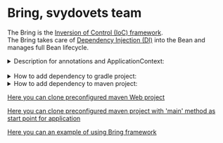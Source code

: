 # Bring, svydovets team
The Bring is the [Inversion of Control (IoC) framework](https://en.wikipedia.org/wiki/Inversion_of_control#:~:text=In%20software%20engineering%2C%20inversion%20of,control%20from%20a%20generic%20framework.).  
The Bring takes care of [Dependency Injection (DI)](https://en.wikipedia.org/wiki/Dependency_injection) into the Bean and manages full Bean lifecycle.

<details>
<summary> Description for annotations and ApplicationContext: </summary> 

<details>
<summary> @Configuration: </summary> 

**[@Configuration](https://github.com/maingroon/svydovets-bring/blob/master/src/main/java/com/bobocode/svydovets/annotation/Configuration.java)**
> This annotation is a marker that applicable to class and by this annotation the Bring is looking for beans configurations.
</details>
<details>
<summary> @Bean: </summary> 

**[@Bean](https://github.com/maingroon/svydovets-bring/blob/master/src/main/java/com/bobocode/svydovets/annotation/Bean.java)**
> This annotation is usually applicable to POJO that cannot be market as **[@Component](https://github.com/maingroon/svydovets-bring/blob/master/src/main/java/com/bobocode/svydovets/annotation/Component.java)**
> and in cases when we need to provide custom initialization for the POJO object.   
> **NOTE: CLASS HAVE TO CONTAIN EMPTY CONSTRUCTOR**
>
>> ### Example:
>> **Imagine that you have external library, and you want to pass to the Bring all the control of lifecycle of this POJO:**
>>> Step 1 -> Create the configuration class (class that is marked as **[@Configuration](https://github.com/maingroon/svydovets-bring/blob/master/src/main/java/com/bobocode/svydovets/annotation/Configuration.java)**)  
>>> ![bean_config](https://user-images.githubusercontent.com/55089853/180369044-7af2ffe2-fc35-4c95-a625-909702b92db6.png)
>>
>>> Step 2 -> Create the method that returns required POJO and mark this method as ***@Bean***  
>>> ![name_without_name](https://user-images.githubusercontent.com/55089853/180370309-98a8e083-d631-425f-beaf-900a9a34f767.png)  
>>> If you need to pass some unique name -> ***@Bean("bean_name")***  
@@ -25,34 +35,41 @@
>>
>>> Full class  
>>> ![bean_full](https://user-images.githubusercontent.com/55089853/180369802-cb99a79d-5a9f-414e-8d58-ab30d57fc246.png)
</details>
<details>
<summary> @Component: </summary> 

**[@Component](https://github.com/maingroon/svydovets-bring/blob/master/src/main/java/com/bobocode/svydovets/annotation/Component.java)**
> This annotation is applicable to class. The Bring will create a bean and will manage all lifecycle of this bean.  
> **NOTE: CLASS HAVE TO CONTAIN EMPTY CONSTRUCTOR**
>
>> ### Example:
>> Annotate class as **@Component**, in case presented on the picture below, the name for the bean will be
>> *"harryPotterQuoter"*  
>> ![component](https://user-images.githubusercontent.com/55089853/180456037-c38d2cc1-c59c-4c87-b028-122dc388b407.png)
>>
>> You can pass your custom name for bean. This is helpful in cases when tou have beans that implement one interface,
>> this works in conjunction with **[@Inject](https://github.com/maingroon/svydovets-bring/blob/master/src/main/java/com/bobocode/svydovets/annotation/Inject.java)**
>> annotation.
>> In the case on the picture below the bean name will be *"hp""*
>> ![component_name](https://user-images.githubusercontent.com/55089853/180457950-8b18416e-0f73-4fd4-af2c-b42d978e1ef9.png)
</details>
<details>
<summary> @Inject: </summary> 

**[@Inject](https://github.com/maingroon/svydovets-bring/blob/master/src/main/java/com/bobocode/svydovets/annotation/Inject.java)**
> This annotation makes [Dependency Injection (DI)](https://en.wikipedia.org/wiki/Dependency_injection) into bean.   
> This annotation applicable in classes that marked as *@Component* or if we create a bean (via *@Bean* annotation) for
> the class where we use it. You can mark by this annotation a field that is a bean or an interface that have realization
> that is marked as *@Component* or *@Bean* and the Bring-Bean-Container contains it, then the
> Bring will inject it. If Bring-Bean-Container doesn't have it -> the
> [NoSuchBeanDefinitionException](https://github.com/maingroon/svydovets-bring/blob/master/src/main/java/com/bobocode/svydovets/exception/NoSuchBeanDefinitionException.java)
> will be thrown. If an interface contains more than one realization, then the
> [NoUniqueBeanDefinitionException](https://github.com/maingroon/svydovets-bring/blob/master/src/main/java/com/bobocode/svydovets/exception/NoUniqueBeanDefinitionException.java)
> will be thrown.
>> ### Example:
>> ![quoter](https://user-images.githubusercontent.com/55089853/180592649-d162226e-1871-458a-a448-cda86ac68a6a.png)
>> ![quoter_r_1](https://user-images.githubusercontent.com/55089853/180594022-98e33b75-28ec-43fe-8df2-4d3abd7ed2af.png)
>> ![quoter_r_2](https://user-images.githubusercontent.com/55089853/180594024-98219402-ce96-4d1c-b8ae-f249abbe6ab2.png)
@@ -62,32 +79,113 @@
> be injected bean with this name'.
>> ### Example:
>> ![hp_injected_quoterpng](https://user-images.githubusercontent.com/55089853/180594031-483426c6-149c-47ee-a2df-051822a86fba.png)
</details>
<details>
<summary> Bring-Bean-Container: </summary>

## Bring-Bean-Container
> *Bring-Bean-Container* is a simple Map, that contains *bean name* and *Bean*, and persists in the ApplicationContext realization.
> The *Bring-Bean-Container* contains all beans for particular ApplicationContext realization.
</details>
<details>
<summary> ApplicationContext: </summary>

## Description for the [ApplicationContext](https://github.com/maingroon/svydovets-bring/blob/master/src/main/java/com/bobocode/svydovets/context/ApplicationContext.java):
> *The *ApplicationContext* is the main interface in the Bring. It has realizations for some configurations of bean
> lifecycle regulations and control. Nowadays, the Bring contains only AnnotationConfigurationApplicationContext but
> we are on the way of evolving and will add other ConfigurationApplicationContext (for instance XmlConfigurationApplicationContext).*
>
> Also, the ApplicationContext provides the methods that provide required beans:
> - *getBean(Class<T> beanType)* - provides bean by the bean type
> - *getBean(String beanName)* - provides bean by the bean name
> - *getBean(String beanName, Class<T> beanType)* - provides bean by the bean name and by the bean type
> - *getBeans(Class<?> beanType)* - provides beans by the bean type
>
</details>
</details>
<br>
<details>
<summary> How to add dependency to gradle project: </summary>

1. Add maven repository to your build.gradle.
```
repositories {
  mavenCentral()
  maven {
    url = uri("https://maven.pkg.github.com/maingroon/svydovets-bring")
    credentials {
            username = "your_email"
            password = "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"
        }
   }
}
```
2. Change *your_email* on your email from GitHub
3. Add dependency:
```
implementation 'com.svydovets:svydovets-bring-framework:0.0.1-SNAPSHOT'
```
</details>

<details>
<summary> How to add dependency to maven project: </summary>

1. Create in your .m2 (Windows example of this folder C:\Users\username.m2) folder setting.xml file. If the file is
   already exists go to point 2.
2. Add to the file:
```
<settings xmlns="http://maven.apache.org/SETTINGS/1.0.0"
          xmlns:xsi="http://www.w3.org/2001/XMLSchema-instance"
          xsi:schemaLocation="http://maven.apache.org/SETTINGS/1.0.0
                      http://maven.apache.org/xsd/settings-1.0.0.xsd">
<activeProfiles>
    <activeProfile>github</activeProfile>
</activeProfiles>
<profiles>
    <profile>
        <id>github</id>
        <repositories>
            <repository>
                <id>central</id>
                <url>https://repo1.maven.org/maven2</url>
            </repository>
            <repository>
                <id>github</id>
                <url>https://maven.pkg.github.com/maingroon/svydovets-bring</url>
                <snapshots>
                    <enabled>true</enabled>
                </snapshots>
            </repository>
        </repositories>
    </profile>
</profiles>
<servers>
    <server>
        <id>github</id>
        <username>your_github_email</username>
        <password>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</password>
    </server>
</servers>
</settings>             
```
3. Replace your_github_email in this file on your email from the GitHub account
4. Add dependency:
```
<dependency>
       <groupId>com.svydovets</groupId>
       <artifactId>svydovets-bring-framework</artifactId>
       <version>0.0.1-SNAPSHOT</version>
</dependency>
```
</details>

[Here you can clone preconfigured maven Web project](https://github.com/khshanovskyi/preconfiguredMavenPtojectForWebApplication)

[Here you can clone preconfigured maven project with 'main' method as start point for application](https://github.com/khshanovskyi/preconfiguredMavenProjectWitnMainStartPoint)

[Here you can an example of using Bring framework](https://github.com/khshanovskyi/bring-nasa-pictures)